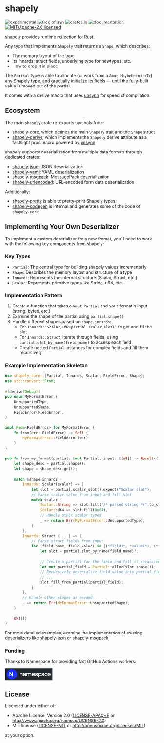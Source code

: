 # shapely

[![experimental](https://img.shields.io/badge/status-highly%20experimental-orange)](https://github.com/fasterthanlime/shapely)
[![free of syn](https://img.shields.io/badge/free%20of-syn-hotpink)](https://github.com/fasterthanlime/free-of-syn)
[![crates.io](https://img.shields.io/crates/v/shapely.svg)](https://crates.io/crates/shapely)
[![documentation](https://docs.rs/shapely/badge.svg)](https://docs.rs/shapely)
[![MIT/Apache-2.0 licensed](https://img.shields.io/crates/l/shapely.svg)](./LICENSE)

shapely provides runtime reflection for Rust.

Any type that implements `Shapely` trait returns a `Shape`, which describes:

  * The memory layout of the type
  * Its innards: struct fields, underlying type for newtypes, etc.
  * How to drop it in place

The `Partial` type is able to allocate (or work from a `&mut MaybeUninit<T>`)
any Shapely type, and gradually initialize its fields — until the fully-built
value is moved out of the partial.

It comes with a derive macro that uses [unsynn](https://crates.io/crates/unsynn)
for speed of compilation.

## Ecosystem

The main `shapely` crate re-exports symbols from:

- [shapely-core](../shapely-core), which defines the main `Shapely` trait and the `Shape` struct
- [shapely-derive](../shapely-derive), which implements the `Shapely` derive attribute as a fast/light proc macro powered by [unsynn](https://docs.rs/unsynn)

shapely supports deserialization from multiple data formats through dedicated crates:

- [shapely-json](../shapely-json): JSON deserialization
- [shapely-yaml](../shapely-yaml): YAML deserialization
- [shapely-msgpack](../shapely-msgpack): MessagePack deserialization
- [shapely-urlencoded](../shapely-urlencoded): URL-encoded form data deserialization

Additionally:

- [shapely-pretty](../shapely-pretty) is able to pretty-print Shapely types.
- [shapely-codegen](../shapely-codegen) is internal and generates some of the code of `shapely-core`

## Implementing Your Own Deserializer

To implement a custom deserializer for a new format, you'll need to work with the following key components from shapely:

### Key Types

- `Partial`: The central type for building shapely values incrementally
- `Shape`: Describes the memory layout and structure of a type
- `Innards`: Represents the internal structure (Scalar, Struct, etc.)
- `Scalar`: Represents primitive types like String, u64, etc.

### Implementation Pattern

1. Create a function that takes a `&mut Partial` and your format's input (string, bytes, etc.)
2. Examine the shape of the partial using `partial.shape()`
3. Handle different shapes based on `shape.innards`:
   - For `Innards::Scalar`, use `partial.scalar_slot()` to get and fill the slot
   - For `Innards::Struct`, iterate through fields, using `partial.slot_by_name(field_name)` to access each field
   - Create nested `Partial` instances for complex fields and fill them recursively

### Example Implementation Skeleton

```rust
use shapely_core::{Partial, Innards, Scalar, FieldError, Shape};
use std::convert::From;

#[derive(Debug)]
pub enum MyFormatError {
    UnsupportedType,
    UnsupportedShape,
    FieldError(FieldError),
}

impl From<FieldError> for MyFormatError {
    fn from(err: FieldError) -> Self {
        MyFormatError::FieldError(err)
    }
}

pub fn from_my_format(partial: &mut Partial, input: &[u8]) -> Result<(), MyFormatError> {
    let shape_desc = partial.shape();
    let shape = shape_desc.get();

    match &shape.innards {
        Innards::Scalar(scalar) => {
            let slot = partial.scalar_slot().expect("Scalar slot");
            // Parse scalar value from input and fill slot
            match scalar {
                Scalar::String => slot.fill("/* parsed string */".to_string()),
                Scalar::U64 => slot.fill(0u64),
                // Handle other scalar types
                _ => return Err(MyFormatError::UnsupportedType),
            }
        },
        Innards::Struct { .. } => {
            // Parse struct fields from input
            for (field_name, field_value) in [("field1", "value1"), ("field2", "value2")].iter() {
                let slot = partial.slot_by_name(field_name)?;

                // Create a partial for the field and fill it recursively
                let mut partial_field = Partial::alloc(slot.shape());
                // Recursively deserialize field_value into partial_field
                // ...
                slot.fill_from_partial(partial_field);
            }
        },
        // Handle other shapes as needed
        _ => return Err(MyFormatError::UnsupportedShape),
    }

    Ok(())
}
```

For more detailed examples, examine the implementation of existing deserializers like [shapely-json](../shapely-json/src/lib.rs) or [shapely-msgpack](../shapely-msgpack/src/lib.rs).

### Funding

Thanks to Namespace for providing fast GitHub Actions workers:

<a href="https://namespace.so"><img src="./static/namespace-d.svg" height="40"></a>

## License

Licensed under either of:

- Apache License, Version 2.0 ([LICENSE-APACHE](LICENSE-APACHE) or <http://www.apache.org/licenses/LICENSE-2.0>)
- MIT license ([LICENSE-MIT](LICENSE-MIT) or <http://opensource.org/licenses/MIT>)

at your option.
